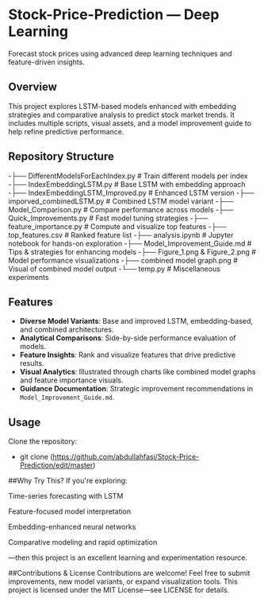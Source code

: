 # Stock-Price-Prediction — Deep Learning

Forecast stock prices using advanced deep learning techniques and feature-driven insights.

## Overview
This project explores LSTM-based models enhanced with embedding strategies and comparative analysis to predict stock market trends. It includes multiple scripts, visual assets, and a model improvement guide to help refine predictive performance.


## Repository Structure
-├── DifferentModelsForEachIndex.py # Train different models per index
-├── IndexEmbeddingLSTM.py # Base LSTM with embedding approach
-├── IndexEmbeddingLSTM_Improved.py # Enhanced LSTM version
-├── imporved_combinedLSTM.py # Combined LSTM model variant
-├── Model_Comparison.py # Compare performance across models
-├── Quick_Improvements.py # Fast model tuning strategies
-├── feature_importance.py # Compute and visualize top features
-├── top_features.csv # Ranked feature list
-├── analysis.ipynb # Jupyter notebook for hands-on exploration
-├── Model_Improvement_Guide.md # Tips & strategies for enhancing models
-├── Figure_1.png & Figure_2.png # Model performance visualizations
-├── combined model graph.png # Visual of combined model output
-└── temp.py # Miscellaneous experiments
## Features
- **Diverse Model Variants**: Base and improved LSTM, embedding-based, and combined architectures.
- **Analytical Comparisons**: Side-by-side performance evaluation of models.
- **Feature Insights**: Rank and visualize features that drive predictive results.
- **Visual Analytics**: Illustrated through charts like combined model graphs and feature importance visuals.
- **Guidance Documentation**: Strategic improvement recommendations in `Model_Improvement_Guide.md`.

## Usage
Clone the repository:

- git clone (https://github.com/abdullahfasi/Stock-Price-Prediction/edit/master)



##Why Try This?
If you're exploring:

Time-series forecasting with LSTM

Feature-focused model interpretation

Embedding-enhanced neural networks

Comparative modeling and rapid optimization

—then this project is an excellent learning and experimentation resource.

##Contributions & License
Contributions are welcome! Feel free to submit improvements, new model variants, or expand visualization tools. This project is licensed under the MIT License—see LICENSE for details.


